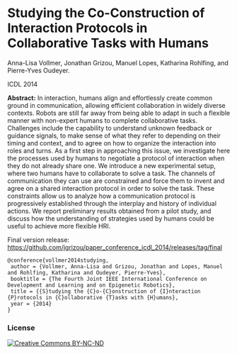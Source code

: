 # Studying the Co-Construction of Interaction Protocols in Collaborative Tasks with Humans

Anna-Lisa Vollmer, Jonathan Grizou, Manuel Lopes, Katharina Rohlfing, and Pierre-Yves Oudeyer.

ICDL 2014

**Abstract:** In interaction, humans align and effortlessly create common ground in communication, allowing efficient collaboration in widely diverse contexts. Robots are still far away from being able to adapt in such a flexible manner with non-expert humans to complete collaborative tasks. Challenges include the capability to understand unknown feedback or guidance signals, to make sense of what they refer to depending on their timing and context, and to agree on how to organize the interaction into roles and turns. As a first step in approaching this issue, we investigate here the processes used by humans to negotiate a protocol of interaction when they do not already share one. We introduce a new experimental setup, where two humans have to collaborate to solve a task. The channels of communication they can use are constrained and force them to invent and agree on a shared interaction protocol in order to solve the task. These constraints allow us to analyze how a communication protocol is progressively established through the interplay and history of individual actions. We report preliminary results obtained from a pilot study, and discuss how the understanding of strategies used by humans could be useful to achieve more flexible HRI.

Final version release: https://github.com/jgrizou/paper_conference_icdl_2014/releases/tag/final

```
@conference{vollmer2014studying,
 author = {Vollmer, Anna-Lisa and Grizou, Jonathan and Lopes, Manuel and Rohlfing, Katharina and Oudeyer, Pierre-Yves},
 booktitle = {The Fourth Joint IEEE International Conference on Development and Learning and on Epigenetic Robotics},
 title = {{S}tudying the {C}o-{C}onstruction of {I}nteraction {P}rotocols in {C}ollaborative {T}asks with {H}umans},
 year = {2014}
}
```

### License

[![Creative Commons BY-NC-ND](https://i.creativecommons.org/l/by-nc-nd/4.0/88x31.png) ](http://creativecommons.org/licenses/by-nc-nd/4.0/)
